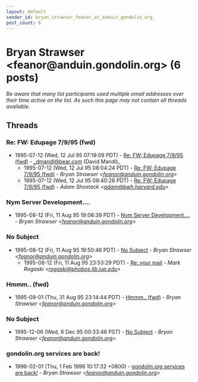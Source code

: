 ```yaml
---
layout: default
sender_id: bryan_strawser_feanor_at_anduin_gondolin_org_
post_count: 6
---
```


# Bryan Strawser <feanor<span>@</span>anduin.gondolin.org> (6 posts)

_Be aware that many list participants used multiple email addresses over their time active on the list. As such this page may not contain all threads available._

## Threads

### Re: FW: Edupage 7/9/95 (fwd)
+ 1995-07-12 (Wed, 12 Jul 95 07:19:09 PDT) - [Re: FW: Edupage 7/9/95 (fwd)](/archive/1995/07/fcb673c5f438fef8aa741c6b65d90d7ae7cb3d73fdc8e97483f5542693309575) - _dmandl@bear.com (David Mandl)_
  + 1995-07-12 (Wed, 12 Jul 95 08:04:24 PDT) - [Re: FW: Edupage 7/9/95 (fwd)](/archive/1995/07/5af246d0515e61128290c6246005a3d68344bcf9db9d5b5f2c192cd5ec1fb7f0) - _Bryan Strawser \<feanor@anduin.gondolin.org\>_
  + 1995-07-12 (Wed, 12 Jul 95 08:40:28 PDT) - [Re: FW: Edupage 7/9/95 (fwd)](/archive/1995/07/96841bf129a442e28f23440a472b95d9638307a989556a9dcbbb16a290781fe9) - _Adam Shostack \<adam@bwh.harvard.edu\>_

### Nym Server Development....
+ 1995-08-12 (Fri, 11 Aug 95 19:06:39 PDT) - [Nym Server Development....](/archive/1995/08/88579f77a048cd1c97940e612691cb4c0c73871085b8d05563418762e84a6784) - _Bryan Strawser \<feanor@anduin.gondolin.org\>_

### No Subject
+ 1995-08-12 (Fri, 11 Aug 95 19:50:46 PDT) - [No Subject](/archive/1995/08/d87285837f5735a4bc1bb2faa5de1879abb57db4632852c22264c2531c87d297) - _Bryan Strawser \<feanor@anduin.gondolin.org\>_
  + 1995-08-12 (Fri, 11 Aug 95 23:53:29 PDT) - [Re: your mail](/archive/1995/08/f1aa9b9ed586d3d0dce9b8d8a6e13480e449b2581d103edd1f76bd1521235b23) - _Mark Rogaski \<rogaski@phobos.lib.iup.edu\>_

### Hmmm.. (fwd)
+ 1995-09-01 (Thu, 31 Aug 95 23:14:44 PDT) - [Hmmm.. (fwd)](/archive/1995/09/ce3dff7f11397cf82795c7315762950ff3417db26fc8bf16800abba2ed0de6df) - _Bryan Strawser \<feanor@anduin.gondolin.org\>_

### No Subject
+ 1995-12-06 (Wed, 6 Dec 95 00:33:48 PST) - [No Subject](/archive/1995/12/2becd69dc6fd624d5351ac2c1ba2655833fef679749f18f0f452eb264eb8d65b) - _Bryan Strawser \<feanor@anduin.gondolin.org\>_

### gondolin.org services are back!
+ 1996-02-01 (Thu, 1 Feb 1996 10:17:32 +0800) - [gondolin.org services are back!](/archive/1996/02/b1145ba12ae624e77ed9a9accc6afde92a818189d0f6c0e80771a352b68e94e6) - _Bryan Strawser \<feanor@anduin.gondolin.org\>_

